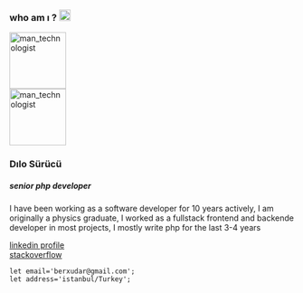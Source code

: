 
 ### who am ı ? <img class="emoji" alt="wave" height="20" width="20" src="https://github.githubassets.com/images/icons/emoji/unicode/1f44b.png">
 <img class="emoji" alt="man_technologist" height="100" width="100" src="https://www.shareicon.net/data/256x256/2016/04/06/482251_php_512x512.png">  <br>
  <img class="emoji" alt="man_technologist" height="100" width="100" src="https://i2.wp.com/executrainni.com/wp-content/uploads/2015/04/Linux.png?fit=256%2C256&ssl=1">
 
 ### Dılo Sürücü

##### senior php developer <br>
I have been working as a software developer for 10 years actively, I am originally a physics graduate, I worked as a fullstack frontend and backende developer in most projects, I mostly write php for the last 3-4 years

[linkedin profile](https://www.linkedin.com/in/dilosurucu/) <br>
[stackoverflow](https://stackoverflow.com/users/5582655/d%c4%b1lo-s%c3%bcr%c3%bcc%c3%bc)




```
let email='berxudar@gmail.com'; 
let address='istanbul/Turkey'; 

```
